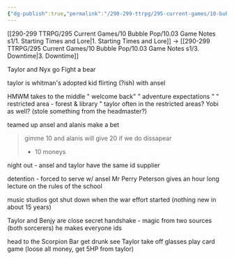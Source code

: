 ```yaml
---
{"dg-publish":true,"permalink":"/290-299-ttrpg/295-current-games/10-bubble-pop/10-03-game-notes-s1/02-first-day-of-school/"}
---
```



[[290-299 TTRPG/295 Current Games/10 Bubble Pop/10.03 Game Notes s1/1. Starting Times and Lore\|1. Starting Times and Lore]] -> [[290-299 TTRPG/295 Current Games/10 Bubble Pop/10.03 Game Notes s1/3. Downtime\|3. Downtime]]

Taylor and Nyx go
Fight a bear

taylor is whitman's adopted kid
flirting (?ish) with ansel

HMWM takes to the middle
" welcome back"
" adventure expectations "
" restricted area - forest & library "
taylor often in the restricted areas?
Yobi as well? (stole something from the headmaster?)

teamed up
ansel and alanis make a bet
> gimme 10 and alanis will give 20 if we do dissapear
> + 10 moneys

night out - ansel and taylor have the same id supplier

detention - forced to serve w/ ansel
Mr Perry Peterson gives an hour long lecture on the rules of the school

music studios got shut down when the war effort started (nothing new in about 15 years)

Taylor and Benjy are close
secret handshake - magic from two sources (both sorcerers)
he makes everyone ids

head to the Scorpion Bar
get drunk
see Taylor take off glasses
play card game (loose all money, get 5HP from taylor)
